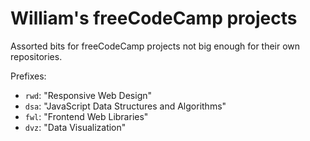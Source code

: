 # William's freeCodeCamp projects

Assorted bits for freeCodeCamp projects not big enough for their own repositories.

Prefixes:

- `rwd`: "Responsive Web Design"
- `dsa`: "JavaScript Data Structures and Algorithms"
- `fwl`: "Frontend Web Libraries"
- `dvz`: "Data Visualization"
